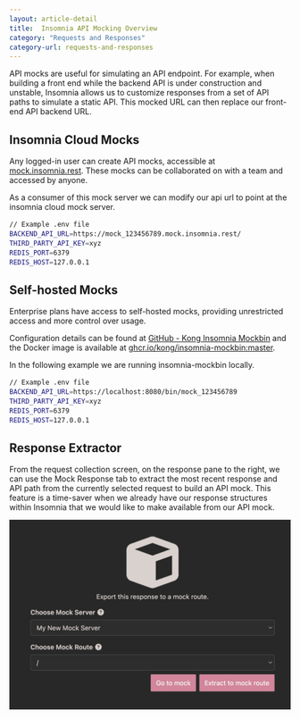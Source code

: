```yaml
---
layout: article-detail
title:  Insomnia API Mocking Overview
category: "Requests and Responses"
category-url: requests-and-responses
---
```


API mocks are useful for simulating an API endpoint. For example, when building a front end while the backend API is under construction and unstable, Insomnia allows us to customize responses from a set of API paths to simulate a static API. This mocked URL can then replace our front-end API backend URL.

## Insomnia Cloud Mocks

Any logged-in user can create API mocks, accessible at [mock.insomnia.rest](https://mock.insomnia.rest). These mocks can be collaborated on with a team and accessed by anyone.

As a consumer of this mock server we can modify our api url to point at the insomnia cloud mock server.

```bash
// Example .env file
BACKEND_API_URL=https://mock_123456789.mock.insomnia.rest/
THIRD_PARTY_API_KEY=xyz
REDIS_PORT=6379
REDIS_HOST=127.0.0.1
```

## Self-hosted Mocks

Enterprise plans have access to self-hosted mocks, providing unrestricted access and more control over usage.

Configuration details can be found at [GitHub - Kong Insomnia Mockbin](https://github.com/kong/insomnia-mockbin) and the Docker image is available at [ghcr.io/kong/insomnia-mockbin:master](https://ghcr.io/kong/insomnia-mockbin:master).

In the following example we are running insomnia-mockbin locally.

```bash
// Example .env file
BACKEND_API_URL=https://localhost:8080/bin/mock_123456789
THIRD_PARTY_API_KEY=xyz
REDIS_PORT=6379
REDIS_HOST=127.0.0.1
```

## Response Extractor

From the request collection screen, on the response pane to the right, we can use the Mock Response tab to extract the most recent response and API path from the currently selected request to build an API mock. This feature is a time-saver when we already have our response structures within Insomnia that we would like to make available from our API mock.

![mock extractor](../assets/images/mock-extractor.jpg)
